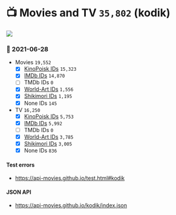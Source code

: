 # :tv: Movies and TV `35,802` (kodik)

<a href="https://API-Movies.github.io"><img src="https://API-Movies.github.io/banner.png?cache"></a>

### :date: 2021-06-28
- Movies `19,552`
  - [x] <a href="https://API-Movies.github.io/kodik/movie_kinopoisk_ids.json">KinoPoisk IDs</a> `15,323`
  - [x] <a href="https://API-Movies.github.io/kodik/movie_imdb_ids.json">IMDb IDs</a> `14,870`
  - [ ] TMDb IDs `0`
  - [x] <a href="https://API-Movies.github.io/kodik/movie_world_art_ids.json">World-Art IDs</a> `1,556`
  - [x] <a href="https://API-Movies.github.io/kodik/movie_shikimori_ids.json">Shikimori IDs</a> `1,195`
  - [x] None IDs `145`
- TV `16,250`
  - [x] <a href="https://API-Movies.github.io/kodik/tv_kinopoisk_ids.json">KinoPoisk IDs</a> `5,753`
  - [x] <a href="https://API-Movies.github.io/kodik/tv_imdb_ids.json">IMDb IDs</a> `5,992`
  - [ ] TMDb IDs `0`
  - [x] <a href="https://API-Movies.github.io/kodik/tv_world_art_ids.json">World-Art IDs</a> `3,785`
  - [x] <a href="https://API-Movies.github.io/kodik/tv_shikimori_ids.json">Shikimori IDs</a> `3,005`
  - [x] None IDs `836`
#### Test errors
- <a href='https://api-movies.github.io/test.html#kodik'>https://api-movies.github.io/test.html#kodik</a>
#### JSON API
- <a href='https://api-movies.github.io/kodik/index.json'>https://api-movies.github.io/kodik/index.json</a>
